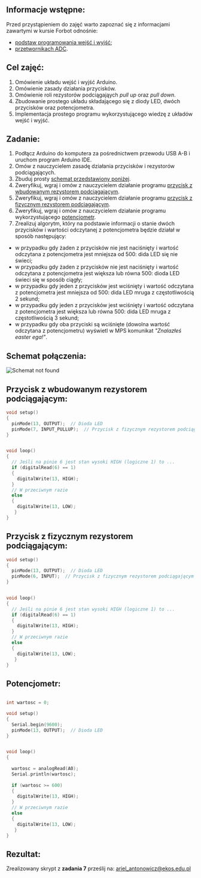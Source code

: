 ## Informacje wstępne:

Przed przystąpieniem do zajęć warto zapoznać się z informacjami zawartymi w kursie Forbot odnośnie:
- [podstaw programowania wejść i wyjść](https://forbot.pl/blog/kurs-arduino-podstawy-programowania-porty-io-id3648);
- [przetwornikach ADC](https://forbot.pl/blog/kurs-arduino-pomiar-napiecia-przetwornik-adc-id3819).

## Cel zajęć:
1. Omówienie układu wejść i wyjść Arduino.
2. Omówienie zasady działania przycisków.
3. Omówienie roli rezystorów podciągająych *pull up* oraz *pull down*.
4. Zbudowanie prostego układu składającego się z diody LED, dwóch przycisków oraz potencjometra.
5. Implementacja prostego programu wykorzystującego wiedzę z układów wejść i wyjść.

## Zadanie:
1. Podłącz Arduino do komputera za pośrednictwem przewodu USB A-B i uruchom program Arduino IDE.
2. Omów z nauczycielem zasadę działania przycisków i rezystorów podciągających.
3. Zbuduj prosty [schemat przedstawiony poniżej](https://github.com/Arillos/Arduino-EKOS-/blob/main/4.%20Uk%C5%82ady%20wej%C5%9Bcia%2C%20wyj%C5%9Bcia%20(diody%20LED%2C%20przyciski%20oraz%20potencjometry)/uk%C5%82ady%20we-wy.JPG).
4. Zweryfikuj, wgraj i omów z nauczycielem działanie programu [przycisk z wbudowanym rezystorem podciągającym](https://github.com/Arillos/Arduino-EKOS-/blob/main/4.%20Uk%C5%82ady%20wej%C5%9Bcia%2C%20wyj%C5%9Bcia%20(diody%20LED%2C%20przyciski%20oraz%20potencjometry)/przycisk_z_pullup.ino).
5. Zweryfikuj, wgraj i omów z nauczycielem działanie programu [przycisk z fizycznym rezystorem podciągającym](https://github.com/Arillos/Arduino-EKOS-/blob/main/4.%20Uk%C5%82ady%20wej%C5%9Bcia%2C%20wyj%C5%9Bcia%20(diody%20LED%2C%20przyciski%20oraz%20potencjometry)/przycisk_bez_pullup.ino).
6. Zweryfikuj, wgraj i omów z nauczycielem działanie programu wykorzystującego [potencjometr](https://github.com/Arillos/Arduino-EKOS-/blob/main/4.%20Uk%C5%82ady%20wej%C5%9Bcia%2C%20wyj%C5%9Bcia%20(diody%20LED%2C%20przyciski%20oraz%20potencjometry)/potencjometr.ino).
7. Zrealizuj algorytm, który na podstawie informacji o stanie dwóch przycisków i wartości odczytanej z potencjometra będzie działał w sposób następujący:
- w przypadku gdy żaden z przycisków nie jest naciśnięty i wartość odczytana z potencjometra jest mniejsza od 500: dida LED się nie świeci;
- w przypadku gdy żaden z przycisków nie jest naciśnięty i wartość odczytana z potencjometra jest większa lub równa 500: dioda LED świeci się w sposób ciągły;
- w przypadku gdy jeden z przycisków jest wciśnięty i wartość odczytana z potencjometra jest mniejsza od 500: dida LED mruga z częstotliwością 2 sekund;
- w przypadku gdy jeden z przycisków jest wciśnięty i wartość odczytana z potencjometra jest większa lub równa 500: dida LED mruga z częstotliwością 3 sekund;
- w przypadku gdy oba przyciski są wciśnięte (dowolna wartość odczytana z potencjometru) wyświetl w MPS komunikat *"Znalazłeś easter ega!"*.

## Schemat połączenia:

![Schemat not found](https://github.com/Arillos/Arduino-EKOS-/blob/main/4.%20Uk%C5%82ady%20wej%C5%9Bcia%2C%20wyj%C5%9Bcia%20(diody%20LED%2C%20przyciski%20oraz%20potencjometry)/uk%C5%82ady%20we-wy.JPG)

## Przycisk z wbudowanym rezystorem podciągającym:
```c++
void setup()
{
  pinMode(13, OUTPUT);  // Dioda LED
  pinMode(7, INPUT_PULLUP);  // Przycisk z fizycznym rezystorem podciągającym
}


void loop()
{
  // Jeśli na pinie 6 jest stan wysoki HIGH (logiczne 1) to ...
  if (digitalRead(6) == 1)  
  {
    digitalWrite(13, HIGH);
  }
  // W przeciwnym razie
  else
  {
    digitalWrite(13, LOW);
   }
}

```
## Przycisk z fizycznym rezystorem podciągającym:
```c++
void setup()
{
  pinMode(13, OUTPUT);  // Dioda LED
  pinMode(6, INPUT);  // Przycisk z fizycznym rezystorem podciągającym
}


void loop()
{
  // Jeśli na pinie 6 jest stan wysoki HIGH (logiczne 1) to ...
  if (digitalRead(6) == 1)  
  {
    digitalWrite(13, HIGH);
  }
  // W przeciwnym razie
  else
  {
    digitalWrite(13, LOW);
   }
}

```
## Potencjometr:

```c++

int wartosc = 0;

void setup()
{
  Serial.begin(9600);
  pinMode(13, OUTPUT);  // Dioda LED
}


void loop()
{
  
  wartosc = analogRead(A0);
  Serial.println(wartosc);
 
  if (wartosc >= 600) 
  {
    digitalWrite(13, HIGH);
  }
  // W przeciwnym razie
  else
  {
    digitalWrite(13, LOW);
   }
}

```

## Rezultat:
Zrealizowany skrypt z **zadania 7** prześlij na: ariel_antonowicz@ekos.edu.pl
